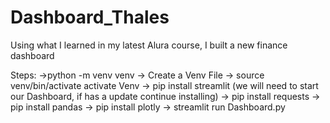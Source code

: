 # Dashboard_Thales
Using what I learned in my latest Alura course, I built a new finance dashboard


Steps:
->python -m venv venv -> Create a Venv File
-> source venv/bin/activate activate Venv
->  pip install streamlit (we will need to start our Dashboard, if has a update continue installing)
-> pip install requests
-> pip install pandas
-> pip install plotly
-> streamlit run Dashboard.py 
